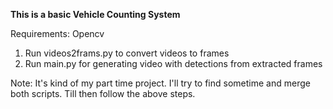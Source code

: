 <b>This is a basic Vehicle Counting System</b>

Requirements: Opencv

1. Run videos2frams.py to convert videos to frames
2. Run main.py for generating video with detections from extracted frames

Note: It's kind of my part time project. I'll try to find sometime and merge both scripts. Till then follow the above steps.